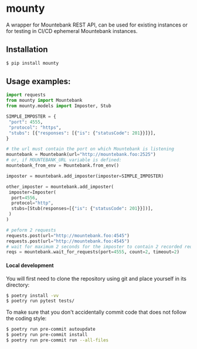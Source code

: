 # mounty

A wrapper for Mountebank REST API, can be used for existing instances or for testing in CI/CD ephemeral Mountebank instances.

## Installation

```bash
$ pip install mounty
```

## Usage examples:

```python
import requests
from mounty import Mountebank
from mounty.models import Imposter, Stub

SIMPLE_IMPOSTER = {
 "port": 4555,
 "protocol": "https",
 "stubs": [{"responses": [{"is": {"statusCode": 201}}]}],
}

# the url must contain the port on which Mountebank is listening
mountebank = Mountebank(url="http://mountebank.foo:2525")
# or, if MOUNTEBANK_URL variable is defined:
mountebank_from_env = Mountebank.from_env()

imposter = mountebank.add_imposter(imposter=SIMPLE_IMPOSTER)

other_imposter = mountebank.add_imposter(
 imposter=Imposter(
  port=4556,
  protocol="http",
  stubs=[Stub(responses=[{"is": {"statusCode": 201}}])],
 )
)

# peform 2 requests
requests.post(url="http://mountebank.foo:4545")
requests.post(url="http://mountebank.foo:4545")
# wait for maximum 2 seconds for the imposter to contain 2 recorded requests
reqs = mountebank.wait_for_requests(port=4555, count=2, timeout=2)
```

#### Local development

You will first need to clone the repository using git and place yourself in its directory:

```bash
$ poetry install -vv
$ poetry run pytest tests/
```

To make sure that you don't accidentally commit code that does not follow the coding style:

```bash
$ poetry run pre-commit autoupdate
$ poetry run pre-commit install
$ poetry run pre-commit run --all-files
```
